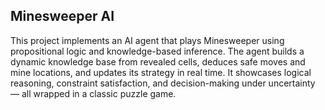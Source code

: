 ## Minesweeper AI 
 This project implements an AI agent that plays Minesweeper using propositional logic and knowledge-based inference. The agent builds a dynamic knowledge base from revealed cells, deduces safe moves and mine locations, and updates its strategy in real time. It showcases logical reasoning, constraint satisfaction, and decision-making under uncertainty — all wrapped in a classic puzzle game.
